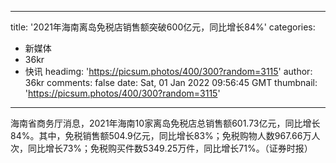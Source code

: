 
---
title: '2021年海南离岛免税店销售额突破600亿元，同比增长84%'
categories: 
 - 新媒体
 - 36kr
 - 快讯
headimg: 'https://picsum.photos/400/300?random=3115'
author: 36kr
comments: false
date: Sat, 01 Jan 2022 09:56:45 GMT
thumbnail: 'https://picsum.photos/400/300?random=3115'
---

<div>   
海南省商务厅消息，2021年海南10家离岛免税店总销售额601.73亿元，同比增长84%。其中，免税销售额504.9亿元，同比增长83%；免税购物人数967.66万人次，同比增长73%；免税购买件数5349.25万件，同比增长71%。（证券时报）  
</div>
            